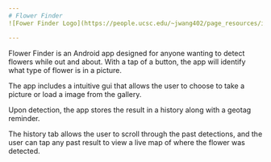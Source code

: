```yaml
---
# Flower Finder
![Fower Finder Logo](https://people.ucsc.edu/~jwang402/page_resources/img/flowerfinder.png)

---
```


Flower Finder is an Android app designed for anyone wanting to detect flowers while out and about. With a tap of a button, the app will identify what type of flower is in a picture.

The app includes a intuitive gui that allows the user to choose to take a picture or load a image from the gallery.

Upon detection, the app stores the result in a history along with a geotag reminder.

The history tab allows the user to scroll through the past detections, and the user can tap any past result to view a live map of where the flower was detected.


